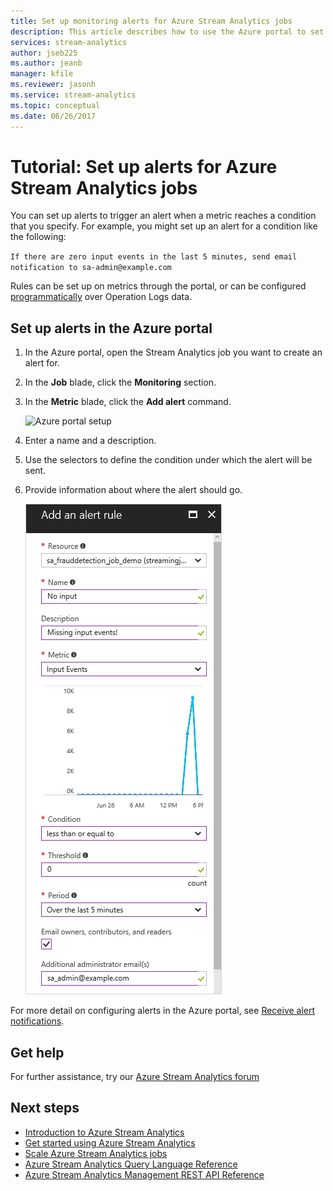 ```yaml
---
title: Set up monitoring alerts for Azure Stream Analytics jobs
description: This article describes how to use the Azure portal to set up monitoring and alerts for Azure Stream Analytics jobs.
services: stream-analytics
author: jseb225
ms.author: jeanb
manager: kfile
ms.reviewer: jasonh
ms.service: stream-analytics
ms.topic: conceptual
ms.date: 06/26/2017
---
```

# Tutorial: Set up alerts for Azure Stream Analytics jobs
You can set up alerts to trigger an alert when a metric reaches a condition that you specify. For example, you might set up an alert for a condition like the following:

`If there are zero input events in the last 5 minutes, send email notification to sa-admin@example.com`

Rules can be set up on metrics through the portal, or can be configured [programmatically](https://code.msdn.microsoft.com/windowsazure/Receive-Email-Notifications-199e2c9a) over Operation Logs data.

## Set up alerts in the Azure portal
1. In the Azure portal, open the Stream Analytics job you want to create an alert for. 

2. In the **Job** blade, click the **Monitoring** section.  

3. In the **Metric** blade, click the **Add alert** command.

      ![Azure portal setup](./media/stream-analytics-set-up-alerts/06-stream-analytics-set-up-alerts.png)  

4. Enter a name and a description.

5. Use the selectors to define the condition under which the alert will be sent.

6. Provide information about where the alert should go.

      ![Setting up an alert for an Azure Streaming Analytics job](./media/stream-analytics-set-up-alerts/stream-analytics-add-alert.png)  

For more detail on configuring alerts in the Azure portal, see [Receive alert notifications](../monitoring-and-diagnostics/insights-receive-alert-notifications.md).  


## Get help
For further assistance, try our [Azure Stream Analytics forum](https://social.msdn.microsoft.com/Forums/azure/home?forum=AzureStreamAnalytics)

## Next steps
* [Introduction to Azure Stream Analytics](stream-analytics-introduction.md)
* [Get started using Azure Stream Analytics](stream-analytics-get-started.md)
* [Scale Azure Stream Analytics jobs](stream-analytics-scale-jobs.md)
* [Azure Stream Analytics Query Language Reference](https://msdn.microsoft.com/library/azure/dn834998.aspx)
* [Azure Stream Analytics Management REST API Reference](https://msdn.microsoft.com/library/azure/dn835031.aspx)

